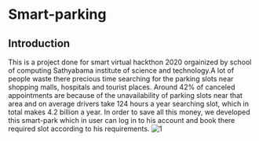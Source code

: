 # Smart-parking

## Introduction
This is a project done for smart virtual hackthon 2020 orgainized by school of computing Sathyabama institute of science and technology.A lot of people waste there precious time searching for the parking slots near shopping malls, hospitals and tourist places. Around 42% of canceled appointments are because of the unavailability of parking slots near that area and on average drivers take 124 hours a year searching slot, which in total makes 4.2 billion a year. In order to save all this money, we developed this smart-park which in user can log in to his account and book there required slot according to his requirements.
![1](https://user-images.githubusercontent.com/48166328/85925611-21928d80-b8b7-11ea-8e0e-54a8260eb349.PNG)
